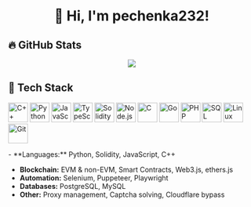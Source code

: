 
<h1 align="center">👋 Hi, I'm pechenka232!</h1>



## 🔥 GitHub Stats
<p align="center">
  <img src="https://github-readme-stats.vercel.app/api?username=pechenka232&show_icons=true&theme=tokyonight&bg_color=0a0e14&text_color=ffffff&icon_color=32cd32&cache_bust=7" />

</p>




## 🚀 Tech Stack  
<p align="left">
  <img src="https://cdn.jsdelivr.net/gh/devicons/devicon/icons/cplusplus/cplusplus-original.svg" alt="C++" width="40" height="40"/>
  <img src="https://cdn.jsdelivr.net/gh/devicons/devicon/icons/python/python-original.svg" alt="Python" width="40" height="40"/>
  <img src="https://cdn.jsdelivr.net/gh/devicons/devicon/icons/javascript/javascript-original.svg" alt="JavaScript" width="40" height="40"/>
  <img src="https://cdn.jsdelivr.net/gh/devicons/devicon/icons/typescript/typescript-original.svg" alt="TypeScript" width="40" height="40"/>
  <img src="https://cdn.jsdelivr.net/gh/devicons/devicon/icons/solidity/solidity-original.svg" alt="Solidity" width="40" height="40"/>
  <img src="https://cdn.jsdelivr.net/gh/devicons/devicon/icons/nodejs/nodejs-original.svg" alt="Node.js" width="40" height="40"/>
  <img src="https://cdn.jsdelivr.net/gh/devicons/devicon/icons/c/c-original.svg" alt="C" width="40" height="40"/>
  <img src="https://cdn.jsdelivr.net/gh/devicons/devicon/icons/go/go-original.svg" alt="Go" width="40" height="40"/>
  <img src="https://cdn.jsdelivr.net/gh/devicons/devicon/icons/php/php-original.svg" alt="PHP" width="40" height="40"/>
  <img src="https://cdn.jsdelivr.net/gh/devicons/devicon/icons/sql/sql-original.svg" alt="SQL" width="40" height="40"/>
  <img src="https://cdn.jsdelivr.net/gh/devicons/devicon/icons/linux/linux-original.svg" alt="Linux" width="40" height="40"/>
  <img src="https://cdn.jsdelivr.net/gh/devicons/devicon/icons/git/git-original.svg" alt="Git" width="40" height="40"/>
</p>
</p>


</p>
- **Languages:** Python, Solidity, JavaScript, C++  

- **Blockchain:** EVM & non-EVM, Smart Contracts, Web3.js, ethers.js  
- **Automation:** Selenium, Puppeteer, Playwright  
- **Databases:** PostgreSQL, MySQL  
- **Other:** Proxy management, Captcha solving, Cloudflare bypass  



